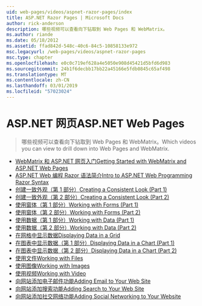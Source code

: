```yaml
---
uid: web-pages/videos/aspnet-razor-pages/index
title: ASP.NET Razor Pages | Microsoft Docs
author: rick-anderson
description: 哪些视频可以查看向下钻取到 Web Pages 和 WebMatrix。
ms.author: riande
ms.date: 05/18/2012
ms.assetid: ffad842d-548c-40c6-84c5-10858133e972
msc.legacyurl: /web-pages/videos/aspnet-razor-pages
msc.type: chapter
ms.openlocfilehash: e0c0c719ef628a4e5050e908d45421d5bfd6d983
ms.sourcegitcommit: 24b1f6decbb17bb22a45166e5fdb0845c65af498
ms.translationtype: MT
ms.contentlocale: zh-CN
ms.lasthandoff: 03/01/2019
ms.locfileid: "57023024"
---
```

<a name="aspnet-web-pages"></a><span data-ttu-id="8fe8f-103">ASP.NET 网页</span><span class="sxs-lookup"><span data-stu-id="8fe8f-103">ASP.NET Web Pages</span></span>
=================
> <span data-ttu-id="8fe8f-104">哪些视频可以查看向下钻取到 Web Pages 和 WebMatrix。</span><span class="sxs-lookup"><span data-stu-id="8fe8f-104">Which videos you can view to drill down into Web Pages and WebMatrix.</span></span>


- [<span data-ttu-id="8fe8f-105">WebMatrix 和 ASP.NET 网页入门</span><span class="sxs-lookup"><span data-stu-id="8fe8f-105">Getting Started with WebMatrix and ASP.NET Web Pages</span></span>](getting-started-with-webmatrix-and-aspnet-web-pages.md)
- [<span data-ttu-id="8fe8f-106">ASP.NET Web 编程 Razor 语法简介</span><span class="sxs-lookup"><span data-stu-id="8fe8f-106">Intro to ASP.NET Web Programming Razor Syntax</span></span>](introduction-to-aspnet-web-programming-using-the-razor-syntax.md)
- [<span data-ttu-id="8fe8f-107">创建一致外观（第 1 部分）</span><span class="sxs-lookup"><span data-stu-id="8fe8f-107">Creating a Consistent Look (Part 1)</span></span>](creating-a-consistent-look-part-1.md)
- [<span data-ttu-id="8fe8f-108">创建一致外观（第 2 部分）</span><span class="sxs-lookup"><span data-stu-id="8fe8f-108">Creating a Consistent Look (Part 2)</span></span>](creating-a-consistent-look-part-2.md)
- [<span data-ttu-id="8fe8f-109">使用窗体（第 1 部分）</span><span class="sxs-lookup"><span data-stu-id="8fe8f-109">Working with Forms (Part 1)</span></span>](working-with-forms-part-1.md)
- [<span data-ttu-id="8fe8f-110">使用窗体（第 2 部分）</span><span class="sxs-lookup"><span data-stu-id="8fe8f-110">Working with Forms (Part 2)</span></span>](working-with-forms-part-2.md)
- [<span data-ttu-id="8fe8f-111">使用数据（第 1 部分）</span><span class="sxs-lookup"><span data-stu-id="8fe8f-111">Working with Data (Part 1)</span></span>](working-with-data-part-1.md)
- [<span data-ttu-id="8fe8f-112">使用数据（第 2 部分）</span><span class="sxs-lookup"><span data-stu-id="8fe8f-112">Working with Data (Part 2)</span></span>](working-with-data-part-2.md)
- [<span data-ttu-id="8fe8f-113">在网格中显示数据</span><span class="sxs-lookup"><span data-stu-id="8fe8f-113">Displaying Data in a Grid</span></span>](displaying-data-in-a-grid.md)
- [<span data-ttu-id="8fe8f-114">在图表中显示数据（第 1 部分）</span><span class="sxs-lookup"><span data-stu-id="8fe8f-114">Displaying Data in a Chart (Part 1)</span></span>](displaying-data-in-a-chart-part-1.md)
- [<span data-ttu-id="8fe8f-115">在图表中显示数据（第 2 部分）</span><span class="sxs-lookup"><span data-stu-id="8fe8f-115">Displaying Data in a Chart (Part 2)</span></span>](displaying-data-in-a-chart-part-2.md)
- [<span data-ttu-id="8fe8f-116">使用文件</span><span class="sxs-lookup"><span data-stu-id="8fe8f-116">Working with Files</span></span>](working-with-files.md)
- [<span data-ttu-id="8fe8f-117">使用图像</span><span class="sxs-lookup"><span data-stu-id="8fe8f-117">Working with Images</span></span>](working-with-images.md)
- [<span data-ttu-id="8fe8f-118">使用视频</span><span class="sxs-lookup"><span data-stu-id="8fe8f-118">Working with Video</span></span>](working-with-video.md)
- [<span data-ttu-id="8fe8f-119">向网站添加电子邮件功能</span><span class="sxs-lookup"><span data-stu-id="8fe8f-119">Adding Email to Your Web Site</span></span>](adding-email-to-your-web-site.md)
- [<span data-ttu-id="8fe8f-120">向网站添加搜索功能</span><span class="sxs-lookup"><span data-stu-id="8fe8f-120">Adding Search to Your Web Site</span></span>](adding-search-to-your-web-site.md)
- [<span data-ttu-id="8fe8f-121">向网站添加社交网络功能</span><span class="sxs-lookup"><span data-stu-id="8fe8f-121">Adding Social Networking to Your Website</span></span>](adding-social-networking-to-your-website.md)
